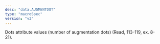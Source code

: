```yaml
---
desc: "data.AUGMENTDOT"
type: "macroSpec"
version: "v3"
---
```


Dots attribute values (number of augmentation dots) (Read, 113-119, ex. 8-21).